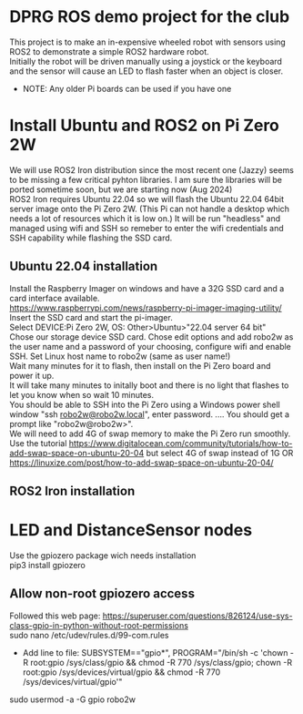 # DPRG ROS demo project for the club
This project is to make an in-expensive wheeled robot with sensors using ROS2 to demonstrate a simple ROS2 hardware robot.</br>
Initially the robot will be driven manually using a joystick or the keyboard and the sensor will cause an LED to flash faster when an object is closer.</br>
- NOTE: Any older Pi boards can be used if you have one 
# Install Ubuntu and ROS2 on Pi Zero 2W
We will use ROS2 Iron distribution since the most recent one (Jazzy) seems to be missing a few critical pyhton libraries. I am sure the libraries will be ported sometime soon, but we are starting now (Aug 2024)</br>
ROS2 Iron requires Ubuntu 22.04 so we will flash the Ubuntu 22.04 64bit server image onto the Pi Zero 2W. (This Pi can not handle a desktop which needs a lot of resources which it is low on.) It will be run "headless" and managed using wifi and SSH so remeber to enter the wifi credentials and SSH capability while flashing the SSD card.</br>
## Ubuntu 22.04 installation
Install the Raspberry Imager on windows and have a 32G SSD card and a card interface available. </br>
<https://www.raspberrypi.com/news/raspberry-pi-imager-imaging-utility/>
Insert the SSD card and start the pi-imager.</br>
Select DEVICE:Pi Zero 2W, OS: Other>Ubuntu>"22.04 server 64 bit"</br>
Chose our storage device SSD card. Chose edit options and add robo2w as the user name and a password of your choosing, configure wifi and enable SSH. Set Linux host name to robo2w (same as user name!)</br>
Wait many minutes for it to flash, then install on the Pi Zero board and power it up.</br>
It will take many minutes to initally boot and there is no light that flashes to let you know when so wait 10 minutes.</br>
You should be able to SSH into the Pi Zero using a Windows power shell window "ssh robo2w@robo2w.local", enter password.
.... You should get a prompt like "robo2w@robo2w>".</br>
We will need to add 4G of swap memory to make the Pi Zero run smoothly. Use the tutorial <https://www.digitalocean.com/community/tutorials/how-to-add-swap-space-on-ubuntu-20-04> but select 4G of swap instead of 1G OR <https://linuxize.com/post/how-to-add-swap-space-on-ubuntu-20-04/></br>
## ROS2 Iron installation

# LED and DistanceSensor nodes
Use the gpiozero package wich needs installation</br>
pip3 install gpiozero</br>
## Allow non-root gpiozero access
Followed this web page: <https://superuser.com/questions/826124/use-sys-class-gpio-in-python-without-root-permissions> </br>
sudo nano /etc/udev/rules.d/99-com.rules </br>
- Add line to file: SUBSYSTEM=="gpio*", PROGRAM="/bin/sh -c 'chown -R root:gpio /sys/class/gpio && chmod -R 770 /sys/class/gpio; chown -R root:gpio /sys/devices/virtual/gpio && chmod -R 770 /sys/devices/virtual/gpio'"

sudo usermod -a -G gpio robo2w </br>
